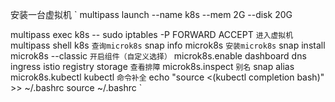 安装一台虚拟机
`
multipass launch --name k8s --mem 2G --disk 20G

multipass exec k8s -- sudo iptables -P FORWARD ACCEPT
`
进入虚拟机
`
multipass shell k8s
`
查询microk8s
`
snap info microk8s
`
安装microk8s
`
snap install microk8s --classic
`
开启组件（自定义选择）
`
microk8s.enable dashboard dns ingress istio registry storage
`
查看排障
`
microk8s.inspect
`
别名
`
snap alias microk8s.kubectl kubectl
`
命令补全
`
echo "source <(kubectl completion bash)" >> ~/.bashrc
source ~/.bashrc
`
